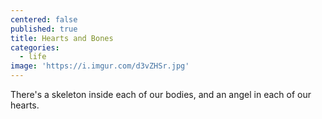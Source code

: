 ```yaml
---
centered: false
published: true
title: Hearts and Bones
categories:
  - life
image: 'https://i.imgur.com/d3vZHSr.jpg'
---
```

There's a skeleton 
inside each of our bodies, 
and an angel 
in each of our hearts.
